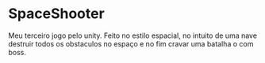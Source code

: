 # SpaceShooter
Meu terceiro jogo pelo unity. Feito no estilo espacial, no intuito de uma nave destruir todos os obstaculos no espaço e no fim cravar uma batalha o com boss.
